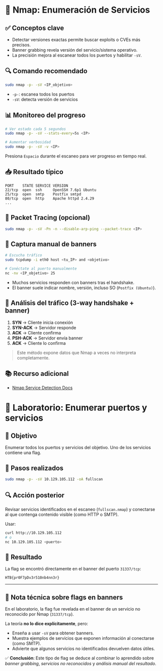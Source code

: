 # 🧠 Nmap: Enumeración de Servicios

## ✅ Conceptos clave
- Detectar versiones exactas permite buscar exploits o CVEs más precisos.
- Banner grabbing revela versión del servicio/sistema operativo.
- La precisión mejora al escanear todos los puertos y habilitar `-sV`.

## 🔍 Comando recomendado
```bash
sudo nmap -p- -sV <IP_objetivo>
```
- `-p-`: escanea todos los puertos
- `-sV`: detecta versión de servicios

## 📊 Monitoreo del progreso
```bash
# Ver estado cada 5 segundos
sudo nmap -p- -sV --stats-every=5s <IP>

# Aumentar verbosidad
sudo nmap -p- -sV -v <IP>
```
Presiona `Espacio` durante el escaneo para ver progreso en tiempo real.

## 📥 Resultado típico
```text
PORT    STATE SERVICE VERSION
22/tcp  open  ssh     OpenSSH 7.6p1 Ubuntu
25/tcp  open  smtp    Postfix smtpd
80/tcp  open  http    Apache httpd 2.4.29
...
```

## 📡 Packet Tracing (opcional)
```bash
sudo nmap -p- -sV -Pn -n --disable-arp-ping --packet-trace <IP>
```

## 🧪 Captura manual de banners
```bash
# Escucha tráfico
sudo tcpdump -i eth0 host <tu_IP> and <objetivo>

# Conéctate al puerto manualmente
nc -nv <IP_objetivo> 25
```
- Muchos servicios responden con banners tras el handshake.
- El banner suele indicar nombre, versión, incluso SO (`Postfix (Ubuntu)`).

## 🧬 Análisis del tráfico (3-way handshake + banner)
1. **SYN** → Cliente inicia conexión  
2. **SYN-ACK** → Servidor responde  
3. **ACK** → Cliente confirma  
4. **PSH-ACK** → Servidor envía banner  
5. **ACK** → Cliente lo confirma

> Este método expone datos que Nmap a veces no interpreta completamente.

## 📚 Recurso adicional
- [Nmap Service Detection Docs](https://nmap.org/book/man-version-detection.html)


# 🧪 Laboratorio: Enumerar puertos y servicios

## 🎯 Objetivo
Enumerar todos los puertos y servicios del objetivo. Uno de los servicios contiene una flag.

## 🚀 Pasos realizados
```bash
sudo nmap -p- -sV 10.129.105.112 -oA fullscan
```

## 🔍 Acción posterior
Revisar servicios identificados en el escaneo (`fullscan.nmap`) y conectarse al que contenga contenido visible (como HTTP o SMTP).

Usar:
```bash
curl http://10.129.105.112
# o
nc 10.129.105.112 <puerto>
```

## 🏁 Resultado
La flag se encontró directamente en el banner del puerto `31337/tcp`:

```
HTB{pr0F7pDv3r510nb4nn3r}
```

---

## 🧠 Nota técnica sobre flags en banners

En el laboratorio, la flag fue revelada en el banner de un servicio no reconocido por Nmap (`31337/tcp`).

La teoría **no lo dice explícitamente**, pero:

- Enseña a usar `-sV` para obtener banners.
- Muestra ejemplos de servicios que exponen información al conectarse (como SMTP).
- Advierte que algunos servicios no identificados devuelven datos útiles.

✅ **Conclusión**: Este tipo de flag se deduce al combinar lo aprendido sobre *banner grabbing*, *servicios no reconocidos* y *análisis manual del resultado*. 
